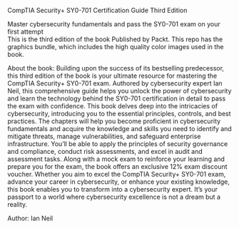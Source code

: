CompTIA Security+ SY0-701 Certification Guide Third Edition

Master cybersecurity fundamentals and pass the SY0-701 exam on your first attempt	
This is the third edition of the book Published by Packt. This repo has the graphics bundle, which includes the high quality color images used in the book.

About the book:
Building upon the success of its bestselling predecessor, this third edition of the book is your ultimate resource for mastering the CompTIA Security+ SY0-701 exam. Authored by cybersecurity expert Ian Neil, this comprehensive guide helps you unlock the power of cybersecurity and learn the technology behind the SY0-701 certification in detail to pass the exam with confidence.
This book delves deep into the intricacies of cybersecurity, introducing you to the essential principles, controls, and best practices. The chapters will help you become proficient in cybersecurity fundamentals and acquire the knowledge and skills you need to identify and mitigate threats, manage vulnerabilities, and safeguard enterprise infrastructure. You’ll be able to apply the principles of security governance and compliance, conduct risk assessments, and excel in audit and assessment tasks.
Along with a mock exam to reinforce your learning and prepare you for the exam, the book offers an exclusive 12% exam discount voucher.
Whether you aim to excel the CompTIA Security+ SY0-701 exam, advance your career in cybersecurity, or enhance your existing knowledge, this book enables you to transform into a cybersecurity expert. It’s your passport to a world where cybersecurity excellence is not a dream but a reality.

Author:
Ian Neil

